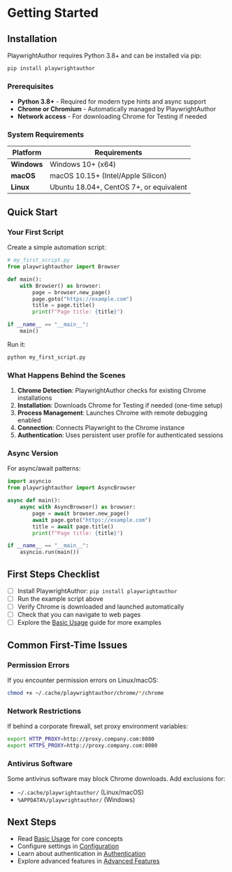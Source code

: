 # Getting Started

## Installation

PlaywrightAuthor requires Python 3.8+ and can be installed via pip:

```bash
pip install playwrightauthor
```

### Prerequisites

- **Python 3.8+** - Required for modern type hints and async support
- **Chrome or Chromium** - Automatically managed by PlaywrightAuthor
- **Network access** - For downloading Chrome for Testing if needed

### System Requirements

| Platform | Requirements |
|----------|-------------|
| **Windows** | Windows 10+ (x64) |
| **macOS** | macOS 10.15+ (Intel/Apple Silicon) |
| **Linux** | Ubuntu 18.04+, CentOS 7+, or equivalent |

## Quick Start

### Your First Script

Create a simple automation script:

```python
# my_first_script.py
from playwrightauthor import Browser

def main():
    with Browser() as browser:
        page = browser.new_page()
        page.goto("https://example.com")
        title = page.title()
        print(f"Page title: {title}")

if __name__ == "__main__":
    main()
```

Run it:

```bash
python my_first_script.py
```

### What Happens Behind the Scenes

1. **Chrome Detection**: PlaywrightAuthor checks for existing Chrome installations
2. **Installation**: Downloads Chrome for Testing if needed (one-time setup)
3. **Process Management**: Launches Chrome with remote debugging enabled
4. **Connection**: Connects Playwright to the Chrome instance
5. **Authentication**: Uses persistent user profile for authenticated sessions

### Async Version

For async/await patterns:

```python
import asyncio
from playwrightauthor import AsyncBrowser

async def main():
    async with AsyncBrowser() as browser:
        page = await browser.new_page()
        await page.goto("https://example.com")
        title = await page.title()
        print(f"Page title: {title}")

if __name__ == "__main__":
    asyncio.run(main())
```

## First Steps Checklist

- [ ] Install PlaywrightAuthor: `pip install playwrightauthor`
- [ ] Run the example script above
- [ ] Verify Chrome is downloaded and launched automatically
- [ ] Check that you can navigate to web pages
- [ ] Explore the [Basic Usage](basic-usage.md) guide for more examples

## Common First-Time Issues

### Permission Errors
If you encounter permission errors on Linux/macOS:
```bash
chmod +x ~/.cache/playwrightauthor/chrome/*/chrome
```

### Network Restrictions
If behind a corporate firewall, set proxy environment variables:
```bash
export HTTP_PROXY=http://proxy.company.com:8080
export HTTPS_PROXY=http://proxy.company.com:8080
```

### Antivirus Software
Some antivirus software may block Chrome downloads. Add exclusions for:
- `~/.cache/playwrightauthor/` (Linux/macOS)
- `%APPDATA%/playwrightauthor/` (Windows)

## Next Steps

- Read [Basic Usage](basic-usage.md) for core concepts
- Configure settings in [Configuration](configuration.md)
- Learn about authentication in [Authentication](authentication.md)
- Explore advanced features in [Advanced Features](advanced-features.md)